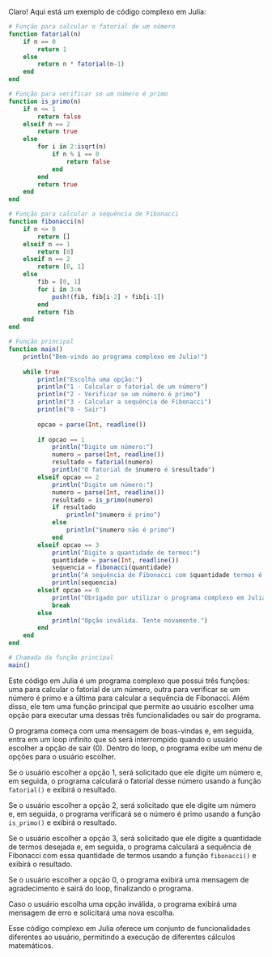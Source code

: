 Claro! Aqui está um exemplo de código complexo em Julia:

```julia
# Função para calcular o fatorial de um número
function fatorial(n)
    if n == 0
        return 1
    else
        return n * fatorial(n-1)
    end
end

# Função para verificar se um número é primo
function is_primo(n)
    if n <= 1
        return false
    elseif n == 2
        return true
    else
        for i in 2:isqrt(n)
            if n % i == 0
                return false
            end
        end
        return true
    end
end

# Função para calcular a sequência de Fibonacci
function fibonacci(n)
    if n <= 0
        return []
    elseif n == 1
        return [0]
    elseif n == 2
        return [0, 1]
    else
        fib = [0, 1]
        for i in 3:n
            push!(fib, fib[i-2] + fib[i-1])
        end
        return fib
    end
end

# Função principal
function main()
    println("Bem-vindo ao programa complexo em Julia!")
    
    while true
        println("Escolha uma opção:")
        println("1 - Calcular o fatorial de um número")
        println("2 - Verificar se um número é primo")
        println("3 - Calcular a sequência de Fibonacci")
        println("0 - Sair")
        
        opcao = parse(Int, readline())
        
        if opcao == 1
            println("Digite um número:")
            numero = parse(Int, readline())
            resultado = fatorial(numero)
            println("O fatorial de $numero é $resultado")
        elseif opcao == 2
            println("Digite um número:")
            numero = parse(Int, readline())
            resultado = is_primo(numero)
            if resultado
                println("$numero é primo")
            else
                println("$numero não é primo")
            end
        elseif opcao == 3
            println("Digite a quantidade de termos:")
            quantidade = parse(Int, readline())
            sequencia = fibonacci(quantidade)
            println("A sequência de Fibonacci com $quantidade termos é:")
            println(sequencia)
        elseif opcao == 0
            println("Obrigado por utilizar o programa complexo em Julia!")
            break
        else
            println("Opção inválida. Tente novamente.")
        end
    end
end

# Chamada da função principal
main()
```

Este código em Julia é um programa complexo que possui três funções: uma para calcular o fatorial de um número, outra para verificar se um número é primo e a última para calcular a sequência de Fibonacci. Além disso, ele tem uma função principal que permite ao usuário escolher uma opção para executar uma dessas três funcionalidades ou sair do programa.

O programa começa com uma mensagem de boas-vindas e, em seguida, entra em um loop infinito que só será interrompido quando o usuário escolher a opção de sair (0). Dentro do loop, o programa exibe um menu de opções para o usuário escolher.

Se o usuário escolher a opção 1, será solicitado que ele digite um número e, em seguida, o programa calculará o fatorial desse número usando a função `fatorial()` e exibirá o resultado.

Se o usuário escolher a opção 2, será solicitado que ele digite um número e, em seguida, o programa verificará se o número é primo usando a função `is_primo()` e exibirá o resultado.

Se o usuário escolher a opção 3, será solicitado que ele digite a quantidade de termos desejada e, em seguida, o programa calculará a sequência de Fibonacci com essa quantidade de termos usando a função `fibonacci()` e exibirá o resultado.

Se o usuário escolher a opção 0, o programa exibirá uma mensagem de agradecimento e sairá do loop, finalizando o programa.

Caso o usuário escolha uma opção inválida, o programa exibirá uma mensagem de erro e solicitará uma nova escolha.

Esse código complexo em Julia oferece um conjunto de funcionalidades diferentes ao usuário, permitindo a execução de diferentes cálculos matemáticos.